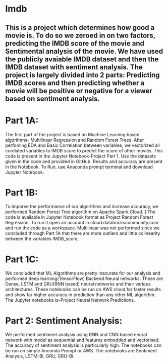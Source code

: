 # Imdb
## This is a project which determines how good a movie is. To do so we zeroed in on two factors, predicting the IMDB score of the movie and Sentimental analysis of the movie. We have used the publicly avaiable IMDB dataset and then the IMDB dataset with sentiment analysis. The project is largely divided into 2 parts: Predicting IMDB scores and then predicting whether a movie will be positive or negative for a viewer based on sentiment analysis. 

# Part 1A:
The first part of the project is based on Machine Learning based algorithms- Multilinear Regression and Random Forest Trees. After perfoming EDA and Basic Correlation between variables, we vectorized all corelated variables to IMDB score to predict the score of other movies. 
This code is present in the Jupyter Notebook-Project Part 1. Use the datasets given in the code and provided in GitHub. Results and 
accuracy are present in the Notebook. To Run, use Anaconda prompt terminal and download Jupyter Notebook.

# Part 1B: 
To imporve the performance of our algorithms and increase accuracy, we performed Random Forest Tree algorithm on Apache Spark Cloud. ]
The code is available in Jupyter Notebook format as Project Random Forest Regression. To run it open an account in cloud.databrickscommunity.com and run the code as a workspace.
Multilinear was not performed since we concluded through Part 1A that there are more outliers and little colinearity between the variables 
IMDB_score. 

# Part 1C: 
We concluded that ML Algorithms are pretty inacurate for our analysis and performed deep learning(TensorFlow) Backend Neural networks. These are 
Dense, LSTM and GRU(RNN based) neural networks and their various architectures. These notebooks can be run on AWS cloud for faster results
and show far higher accuracy in prediction than any other ML algorithm.
The Jupyter notebooks is-Project Neural Network Predictions.

# Part 2: Sentiment Analysis: 
We performed sentiment analysis using RNN and CNN based neural network with model as sequential and features embedded and vectorised. 
The accuracy of sentiment analysis is particularly high. The notebooks can be run on simple Anconda Prompt or AWS. The notebooks are
Sentiment Analysis, LSTM-Bi, GRU, GRU-Bi.
